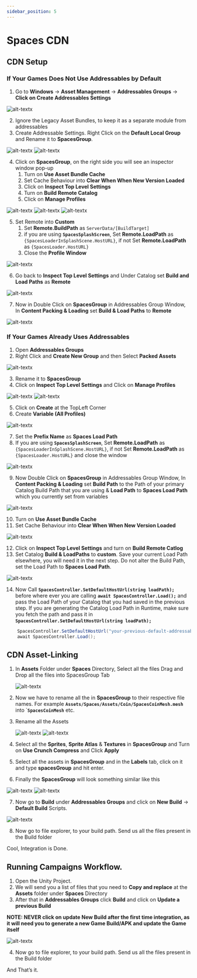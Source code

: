 ```yaml
---
sidebar_position: 5
---
```


# Spaces CDN

## CDN Setup

### If Your Games Does Not Use Addressables by Default

1. Go to **Windows** -> **Asset Management** -> **Addressables Groups** -> **Click on Create Addressables Settings**

![alt-textx](@site/static/cdn-1.png)

2. Ignore the Legacy Asset Bundles, to keep it as a separate module from addressables
3. Create Addressable Settings. Right Click on the **Default Local Group** and Rename it to **SpacesGroup**.

![alt-textx](@site/static/cdn-2.png)
![alt-textx](@site/static/cdn-3.png)

4. Click on **SpacesGroup**, on the right side you will see an inspector window pop-up
    1. Turn on **Use Asset Bundle Cache**
    2. Set Cache Behaviour into **Clear When When New Version Loaded**
    3. Click on **Inspect Top Level Settings**
    4. Turn on **Build Remote Catalog**
    5. Click on **Manage Profiles**

![alt-textx](@site/static/cdn-4.png)
![alt-textx](@site/static/cdn-5.png)
![alt-textx](@site/static/cdn-6.png)

5. Set Remote into **Custom**
    1. Set **Remote.BuildPath** as ```ServerData/[BuildTarget]```
    2. if you are using **```SpacesSplashScreen```**, Set **Remote.LoadPath** as ```{SpacesLoaderInSplashScene.HostURL}```, if not Set **Remote.LoadPath** as ```{SpacesLoader.HostURL}```
    3. Close the **Profile Window**

![alt-textx](@site/static/cdn-7.png)

6. Go back to **Inspect Top Level Settings** and Under Catalog set **Build and Load Paths** as **Remote** 

![alt-textx](@site/static/cdn-8.png)

7. Now in Double Click on **SpacesGroup** in Addressables Group Window, In **Content Packing & Loading** set **Build & Load Paths** to **Remote**

![alt-textx](@site/static/cdn-9.png)

### If Your Games Already Uses Addressables

1. Open **Addressables Groups**
2. Right Click and **Create New Group** and then Select **Packed Assets** 

![alt-textx](@site/static/cdn-10.png)

3. Rename it to **SpacesGroup**
4. Click on **Inspect Top Level Settings** and Click on **Manage Profiles**

![alt-textx](@site/static/cdn-11.png)
![alt-textx](@site/static/cdn-12.png)

5. Click on **Create** at the TopLeft Corner
6. Create **Variable (All Profiles)**

![alt-textx](@site/static/cdn-13.png)

7. Set the **Prefix Name** as **Spaces Load Path**
8. If you are using **```SpacesSplashScreen```**, Set **Remote.LoadPath** as ```{SpacesLoaderInSplashScene.HostURL}```, if not Set **Remote.LoadPath** as ```{SpacesLoader.HostURL}``` and close the window

![alt-textx](@site/static/cdn-14.png)

9. Now Double Click on **SpacesGroup** in Addressables Group Window, In **Content Packing & Loading** set **Build Path** to the Path of your primary Catalog Build Path that you are using & **Load Path** to **Spaces Load Path** which you currently set from variables

![alt-textx](@site/static/cdn-15.png)

10. Turn on **Use Asset Bundle Cache**
11. Set Cache Behaviour into **Clear When When New Version Loaded**

![alt-textx](@site/static/cdn-16.png)

12. Click on **Inspect Top Level Settings** and turn on **Build Remote Catlog**
13. Set Catalog **Build & LoadPaths** to **custom**. Save your current Load Path elsewhere, you will need it in the next step.
Do not alter the Build Path, set the Load Path to **Spaces Load Path**.

![alt-textx](@site/static/cdn-24.png)

14. Now Call **```SpacesController.SetDefaultHostUrl(string loadPath);```** before where ever you are calling **```await SpacesController.Load();```** and pass the Load Path of your Catalog that you had saved in the previous step. If you are generating the Catalog Load Path in Runtime, make sure you fetch the path and pass it in **```SpacesController.SetDefaultHostUrl(string loadPath);```**

```csharp
    SpacesController.SetDefaultHostUrl("your-previous-default-addressables-group-load-path");
    await SpacesController.Load();
```


## CDN Asset-Linking
1. In **Assets** Folder under **Spaces** Directory, Select all the files Drag and Drop all the files into SpacesGroup Tab

    ![alt-textx](@site/static/cdn-17.png)

2. Now we have to rename all the in **SpacesGroup** to their respective file names. 
For example **```Assets/Spaces/Assets/Coin/SpacesCoinMesh.mesh```** into `**``SpacesCoinMesh``** etc.
3. Rename all the Assets 

    ![alt-textx](@site/static/cdn-18.png)
    ![alt-textx](@site/static/cdn-19.png)

4. Select all the **Sprites**, **Sprite Atlas** & **Textures** in **SpacesGroup** and Turn on **Use Crunch Compress** and Click **Apply**
5. Select all the assets in **SpacesGroup** and in the **Labels** tab, click on it and type **spacesGroup** and hit enter.
6. Finally the **SpacesGroup** will look something similar like this

![alt-textx](@site/static/cdn-20.png)
![alt-textx](@site/static/cdn-21.png)

7. Now go to **Build** under **Addressables Groups** and click on **New Build** -> **Default Build** Scripts.

![alt-textx](@site/static/cdn-22.png)

8. Now go to file explorer, to your build path. Send us all the files present in the Build folder

Cool, Integration is Done. 

## Running Campaigns Workflow.
1. Open the Unity Project.
2. We will send you a list of files that you need to **Copy and replace** at the **Assets** folder under **Spaces** Directory 
3. After that in **Addressables Groups** click **Build** and click on **Update a previous Build**

**NOTE: NEVER click on update New Build after the first time integration, as it will need you to generate a new Game Build/APK and update the Game itself**

![alt-textx](@site/static/cdn-23.png)

4. Now go to file explorer, to your build path. Send us all the files present in the Build folder

And That’s it.

